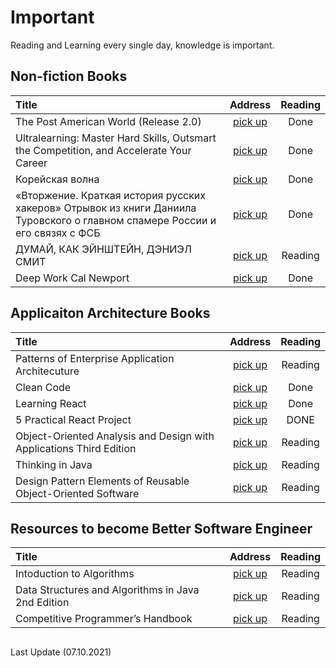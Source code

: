 # Important 
Reading and Learning every single day, knowledge is important.

 ## Non-fiction Books

   | Title  | Address  | Reading |
   | :---        |    :----:   |   :----: |
   | The Post American World (Release 2.0) | [pick up](https://www.amazon.com/Post-American-World-Fareed-Zakaria/dp/039306235X)| Done|
   | Ultralearning: Master Hard Skills, Outsmart the Competition, and Accelerate Your Career | [pick up](https://www.goodreads.com/book/show/44770129-ultralearning)| Done|
   | Корейская волна | [pick up](https://eksmo.ru/book/rozhdenie-krutoy-korei-ITD1120811/) | Done|
   | «Вторжение. Краткая история русских хакеров» Отрывок из книги Даниила Туровского о главном спамере России и его связях с ФСБ| [pick up](https://www.the-village.ru/weekend/books/351755-kniga/) | Done|
   |  ДУМАЙ, КАК ЭЙНШТЕЙН, ДЭНИЭЛ СМИТ| [pick up](https://profilib.org/chtenie/42162/deniel-smit-dumay-kak-eynshteyn.php/) | Reading|
   |  Deep Work Cal Newport| [pick up](https://www.calnewport.com/books/deep-work/)| Done|
   
   
## Applicaiton Architecture Books
   | Title  | Address  | Reading |
   | :---        |    :----:   |   :----: |
   | Patterns of Enterprise Application Architecuture| [pick up](https://www.amazon.com/Patterns-Enterprise-Application-Architecture-Martin/dp/0321127420)| Reading|
   | Clean Code | [pick up](https://www.amazon.com/Clean-Code-Handbook-Software-Craftsmanship/dp/0132350882)| Done|
   | Learning React | [pick up](https://www.amazon.com/Learning-React-Functional-Development-Redux/dp/1491954620)| Done|
   | 5 Practical React Project | [pick up](https://www.amazon.com/Practical-React-Projects-Nirmalya-Ghosh-ebook/dp/B0778YMKMR/ref=sr_1_1?dchild=1&keywords=5+Practical+React+Projects&qid=1622427586&s=books&sr=1-1)| DONE|
   |Object-Oriented Analysis and Design with Applications Third Edition|[pick up](https://www.amazon.com/Object-Oriented-Analysis-Design-Applications-3rd/dp/020189551X)|Reading|
   |Thinking in Java | [pick up](https://www.amazon.com/Thinking-java-Daniel-Daviston-ebook/dp/B08XXXSK9T/ref=sr_1_7?dchild=1&keywords=thinking+in+java&qid=1631151359&s=books&sr=1-7)|Reading|
  |Design Pattern Elements of Reusable Object-Oriented Software | [pick up](https://www.amazon.com/Design-Patterns-Elements-Reusable-Object-Oriented/dp/0201633612)|Reading|
   
## Resources to become Better Software Engineer
   | Title  | Address  | Reading |
   | :---        |    :----:   |   :----: |
   |Intoduction to Algorithms | [pick up](https://www.amazon.com/Introduction-Algorithms-3rd-MIT-Press/dp/0262033844/ref=sr_1_1?crid=2DW8QXJO4TMI&dchild=1&keywords=introduction+of+algorithms&qid=1612743435&sprefix=Introduction+of+algo%2Cstripbooks-intl-ship%2C338&sr=8-1)| Reading |
   | Data Structures and Algorithms in Java 2nd Edition| [pick up](https://www.amazon.com/Data-Structures-Algorithms-Java-Drozdek/dp/0534492525) | Reading |
   |Competitive Programmer’s Handbook|[pick up](https://cses.fi/book/book.pdf)| Reading|
##

Last Update (07.10.2021)
      
